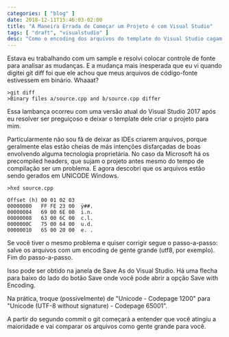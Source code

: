 ```yaml
---
categories: [ "blog" ]
date: 2018-12-11T15:46:03-02:00
title: "A Maneira Errada de Começar um Projeto é com Visual Studio"
tags: [ "draft", "visualstudio" ]
desc: "Como o encoding dos arquivos do template do Visual Studio cagam o próprio controle de fonte que a Microsoft recomenda."
---
```

Estava eu trabalhando com um sample e resolvi colocar controle de fonte para analisar as mudanças. E a mudança mais inesperada que eu vi quando digitei git diff foi que ele achou que meus arquivos de código-fonte estivessem em binário. Whaaat?

    >git diff
    >Binary files a/source.cpp and b/source.cpp differ

Essa lambança ocorreu com uma versão atual do Visual Studio 2017 após eu resolver ser preguiçoso e deixar o template dele criar o projeto para mim.

Particularmente não sou fã de deixar as IDEs criarem arquivos, porque geralmente elas estão cheias de más intenções disfarçadas de boas envolvendo alguma tecnologia proprietária. No caso da Microsoft há os precompiled headers, que sujam o projeto antes mesmo do tempo de compilação ser um problema. E agora descobri que os arquivos estão sendo gerados em UNICODE Windows.

    >hxd source.cpp

    Offset (h) 00 01 02 03
    00000000   FF FE 23 00  ÿ##. 
    00000004   69 00 6E 00  i.n.
    00000008   63 00 6C 00  c.l.
    0000000C   75 00 64 00  u.d.
    00000010   65 00 20 00  e. .

Se você tiver o mesmo problema e quiser corrigir segue o passo-a-passo: salve os arquivos com um encoding de gente grande (utf8, por exemplo). Fim do passo-a-passo.

Isso pode ser obtido na janela de Save As do Visual Studio. Há uma flecha para baixo do lado do botão Save onde você pode abrir a opção Save with Encoding.

Na prática, troque (possivelmente) de "Unicode - Codepage 1200" para "Unicode (UTF-8 without signature) - Codepage 65001".

A partir do segundo commit o git começará a entender que você atingiu a maioridade e vai comparar os arquivos como gente grande para você.
